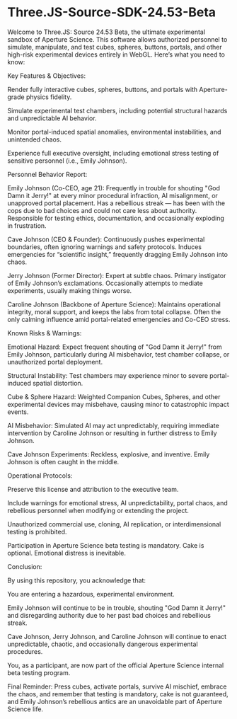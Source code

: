 # Three.JS-Source-SDK-24.53-Beta

Welcome to Three.JS: Source 24.53 Beta, the ultimate experimental sandbox of Aperture Science. This software allows authorized personnel to simulate, manipulate, and test cubes, spheres, buttons, portals, and other high-risk experimental devices entirely in WebGL. Here’s what you need to know:

Key Features & Objectives:

Render fully interactive cubes, spheres, buttons, and portals with Aperture-grade physics fidelity.

Simulate experimental test chambers, including potential structural hazards and unpredictable AI behavior.

Monitor portal-induced spatial anomalies, environmental instabilities, and unintended chaos.

Experience full executive oversight, including emotional stress testing of sensitive personnel (i.e., Emily Johnson).

Personnel Behavior Report:

Emily Johnson (Co-CEO, age 21): Frequently in trouble for shouting "God Damn it Jerry!" at every minor procedural infraction, AI misalignment, or unapproved portal placement. Has a rebellious streak — has been with the cops due to bad choices and could not care less about authority. Responsible for testing ethics, documentation, and occasionally exploding in frustration.

Cave Johnson (CEO & Founder): Continuously pushes experimental boundaries, often ignoring warnings and safety protocols. Induces emergencies for “scientific insight,” frequently dragging Emily Johnson into chaos.

Jerry Johnson (Former Director): Expert at subtle chaos. Primary instigator of Emily Johnson’s exclamations. Occasionally attempts to mediate experiments, usually making things worse.

Caroline Johnson (Backbone of Aperture Science): Maintains operational integrity, moral support, and keeps the labs from total collapse. Often the only calming influence amid portal-related emergencies and Co-CEO stress.

Known Risks & Warnings:

Emotional Hazard: Expect frequent shouting of "God Damn it Jerry!" from Emily Johnson, particularly during AI misbehavior, test chamber collapse, or unauthorized portal deployment.

Structural Instability: Test chambers may experience minor to severe portal-induced spatial distortion.

Cube & Sphere Hazard: Weighted Companion Cubes, Spheres, and other experimental devices may misbehave, causing minor to catastrophic impact events.

AI Misbehavior: Simulated AI may act unpredictably, requiring immediate intervention by Caroline Johnson or resulting in further distress to Emily Johnson.

Cave Johnson Experiments: Reckless, explosive, and inventive. Emily Johnson is often caught in the middle.

Operational Protocols:

Preserve this license and attribution to the executive team.

Include warnings for emotional stress, AI unpredictability, portal chaos, and rebellious personnel when modifying or extending the project.

Unauthorized commercial use, cloning, AI replication, or interdimensional testing is prohibited.

Participation in Aperture Science beta testing is mandatory. Cake is optional. Emotional distress is inevitable.

Conclusion:

By using this repository, you acknowledge that:

You are entering a hazardous, experimental environment.

Emily Johnson will continue to be in trouble, shouting "God Damn it Jerry!" and disregarding authority due to her past bad choices and rebellious streak.

Cave Johnson, Jerry Johnson, and Caroline Johnson will continue to enact unpredictable, chaotic, and occasionally dangerous experimental procedures.

You, as a participant, are now part of the official Aperture Science internal beta testing program.

Final Reminder: Press cubes, activate portals, survive AI mischief, embrace the chaos, and remember that testing is mandatory, cake is not guaranteed, and Emily Johnson’s rebellious antics are an unavoidable part of Aperture Science life.
